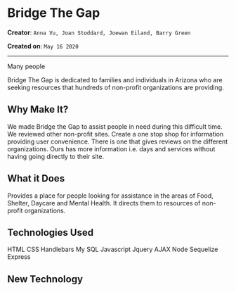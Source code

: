# Bridge The Gap
**Creator**: `Anna Vu, Joan Stoddard, Joewan Eiland, Barry Green`

**Created on**: `May 16 2020`
- - -

Many people

Bridge The Gap is dedicated to families and individuals in Arizona who are seeking resources that hundreds of non-profit organizations are providing. 

## Why Make It?
We made Bridge the Gap to assist people in need during this difficult time. We reviewed other non-profit sites. Create a one stop shop for information providing user convenience. There is one that gives reviews on the different organizations. Ours has more information i.e. days and services without having going directly to  their site.



## What it Does

Provides a place for people looking for assistance in the areas of Food, Shelter, Daycare and Mental Health. It directs them to resources of non-profit organizations. 


## Technologies Used
HTML
CSS
Handlebars
My SQL
Javascript
Jquery
AJAX
Node
Sequelize
Express

## New Technology
